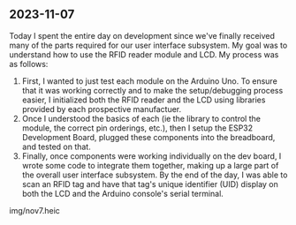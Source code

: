 ## 2023-11-07

Today I spent the entire day on development since we've finally received many of the parts required for our user interface subsystem. My goal was to understand how to use the RFID reader module and LCD. My process was as follows:

1. First, I wanted to just test each module on the Arduino Uno. To ensure that it was working correctly and to make the setup/debugging process easier, I initialized both the RFID reader and the LCD using libraries provided by each prospective manufactuer. 
2. Once I understood the basics of each (ie the library to control the module, the correct pin orderings, etc.), then I setup the ESP32 Development Board, plugged these components into the breadboard, and tested on that.
3. Finally, once components were working individually on the dev board, I wrote some code to integrate them together, making up a large part of the overall user interface subsystem. By the end of the day, I was able to scan an RFID tag and have that tag's unique identifier (UID) display on both the LCD and the Arduino console's serial terminal. 

img/nov7.heic